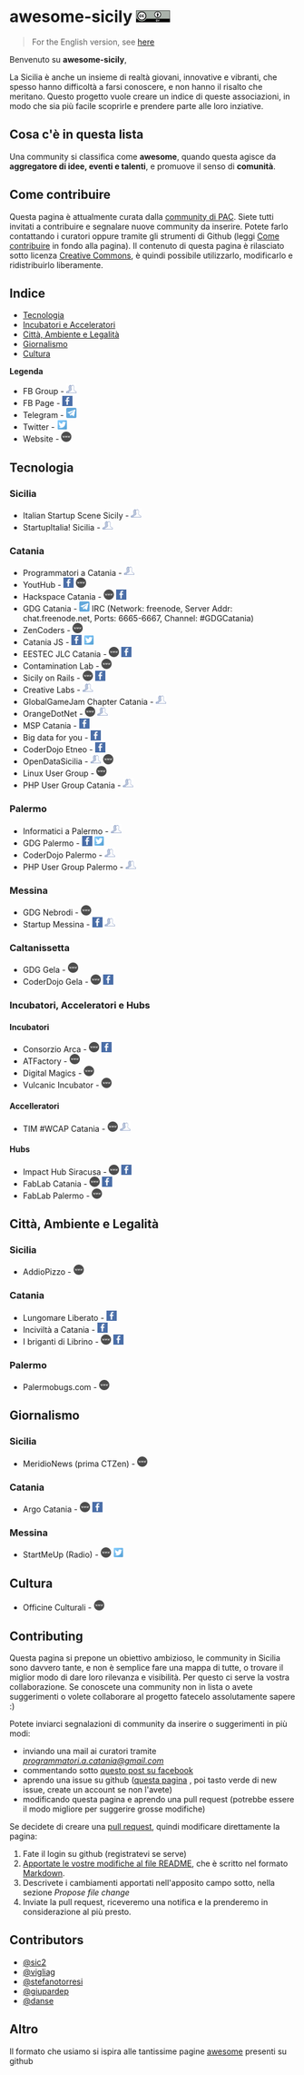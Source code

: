 # awesome-sicily [<img src="media/cc-by-4.png" width="60">](http://creativecommons.org/licenses/by/4.0/)

> For the English version, see [here](/English.md)

Benvenuto su **awesome-sicily**,

La Sicilia è anche un insieme di realtà giovani, innovative e vibranti, che spesso hanno difficoltà a farsi conoscere, e non hanno il risalto che meritano. Questo progetto vuole creare un indice di queste associazioni, in modo che sia più facile scoprirle e prendere parte alle loro inziative.

## Cosa c'è in questa lista

Una community si classifica come **awesome**, quando questa agisce da **aggregatore di idee, eventi e talenti**, e promuove il senso di **comunità**.


## Come contribuire

Questa pagina è attualmente curata dalla [community di PAC](https://www.facebook.com/groups/programmatoriCatania/). Siete tutti invitati a contribuire e segnalare nuove community da inserire. Potete farlo contattando i curatori oppure tramite gli strumenti di Github (leggi [Come contribuire](#contributing) in fondo alla pagina). Il contenuto di questa pagina è rilasciato sotto licenza [Creative Commons](http://creativecommons.org/licenses/by/4.0/), è quindi possibile utilizzarlo, modificarlo e ridistribuirlo liberamente.

## Indice

- [Tecnologia](#tecnologia)
 - [Incubatori e Acceleratori](#incubatori-acceleratori-e-hubs)
- [Città, Ambiente e Legalità](#città-ambiente-e-legalità)
- [Giornalismo](#giornalismo)
- [Cultura](#cultura)

**Legenda**

* FB Group - <img src="media/fb-group.png" width="18">
* FB Page - <img src="media/fb-page.png" width="18">
* Telegram - <img src="media/telegram.png" width="18">
* Twitter - <img src="media/twitter.png" width="18">
* Website - <img src="media/web.png" width="18">


## Tecnologia
 
### Sicilia
* Italian Startup Scene Sicily - [<img src="media/fb-group.png" width="18">](https://www.facebook.com/groups/italianstartupsicilia/)
* StartupItalia! Sicilia - [<img src="media/fb-group.png" width="18">](https://www.facebook.com/groups/startupitaliasicilia/)

### Catania
* Programmatori a Catania - [<img src="media/fb-group.png" width="18">](https://www.facebook.com/groups/programmatoriCatania/)
* YoutHub - [<img src="media/fb-page.png" width="18">](https://www.facebook.com/Youthub-Catania-116505148430596) [<img src="media/web.png" width="18">](http://www.youthub.net/)
* Hackspace Catania - [<img src="media/web.png" width="18">](http://www.hackspacecatania.it/) [<img src="media/fb-page.png" width="18">](https://www.facebook.com/hackspacecatania/)
* GDG Catania - [<img src="media/telegram.png" width="18">](https://telegram.me/joinchat/BaFZOAjDvuBBFBPAdMogvg) IRC (Network: freenode, Server Addr: chat.freenode.net, Ports: 6665-6667, Channel: #GDGCatania)
* ZenCoders - [<img src="media/web.png" width="18">](http://zencoders.org/)
* Catania JS - [<img src="media/fb-page.png" width="18">](https://www.facebook.com/CataniaJS/) [<img src="media/twitter.png" width="18">](https://twitter.com/catania_js)
* EESTEC JLC Catania - [<img src="media/web.png" width="18">](http://www.eestec-catania.eu/) [<img src="media/fb-page.png" width="18">](https://www.facebook.com/CataniaEESTEC)
* Contamination Lab - [<img src="media/web.png" width="18">](http://clab.unict.it/)
* Sicily on Rails - [<img src="media/web.png" width="18">](http://www.sicilyonrails.org/) [<img src="media/fb-page.png" width="18">](https://www.facebook.com/SicilyOnRails/)
* Creative Labs - [<img src="media/fb-group.png" width="18">](https://www.facebook.com/groups/258359144245651/)
* GlobalGameJam Chapter Catania - [<img src="media/fb-group.png" width="18">](https://www.facebook.com/GGJCatania/)
* OrangeDotNet - [<img src="media/web.png" width="18">](http://www.orangedotnet.org/) [<img src="media/fb-group.png" width="18">](https://www.facebook.com/groups/orangedotnet/)
* MSP Catania - [<img src="media/fb-page.png" width="18">](https://www.facebook.com/MSPUnict/)
* Big data for you - [<img src="media/fb-page.png" width="18">](https://www.facebook.com/bigdata4you/)
* CoderDojo Etneo - [<img src="media/fb-page.png" width="18">](https://www.facebook.com/CoderDojoEtneo/?fref=ts)
* OpenDataSicilia - [<img src="media/fb-group.png" width="18">](https://www.facebook.com/groups/opendatasicilia/?fref=ts) [<img src="media/web.png" width="18">](http://opendatasicilia.it/)
* Linux User Group - [<img src="media/web.png" width="18">](http://catania.linux.it/)
* PHP User Group Catania - [<img src="media/fb-group.png" width="18">](https://www.facebook.com/groups/PUGCT)

### Palermo
* Informatici a Palermo - [<img src="media/fb-group.png" width="18">](https://www.facebook.com/groups/110929722279430/)
* GDG Palermo - [<img src="media/fb-page.png" width="18">](https://www.facebook.com/GDGPalermo/) [<img src="media/twitter.png" width="18">](https://twitter.com/gdg_palermo)
* CoderDojo Palermo - [<img src="media/fb-group.png" width="18">](https://www.facebook.com/groups/386820911485430/)
* PHP User Group Palermo - [<img src="media/fb-group.png" width="18">](https://www.facebook.com/groups/PalermoPUG)

### Messina
* GDG Nebrodi - [<img src="media/web.png" width="18">](http://www.gdgnebrodi.info/)
* Startup Messina - [<img src="media/fb-page.png" width="18">](https://www.facebook.com/startupmessina/) [<img src="media/fb-group.png" width="18">](https://www.facebook.com/groups/649406375092242/)

### Caltanissetta
* GDG Gela - [<img src="media/web.png" width="18">](http://www.gdggela.org/)
* CoderDojo Gela - [<img src="media/web.png" width="18">](http://www.coderdojogela.it/) [<img src="media/fb-page.png" width="18">](https://www.facebook.com/coderdojogela)

### Incubatori, Acceleratori e Hubs

#### Incubatori
* Consorzio Arca - [<img src="media/web.png" width="18">](http://www.consorzioarca.it/index.php/en/) [<img src="media/fb-page.png" width="18">](https://www.facebook.com/ConsorzioArca/)
* ATFactory - [<img src="media/web.png" width="18">](http://atfactory.it/)
* Digital Magics - [<img src="media/web.png" width="18">](http://l.digitalmagics.com/palermo/)
* Vulcanic Incubator - [<img src="media/web.png" width="18">](http://www.vulcanic.it/)

#### Accelleratori
* TIM #WCAP Catania - [<img src="media/web.png" width="18">](http://www.wcap.tim.it/en/accelerators/catania) [<img src="media/fb-group.png" width="18">](https://www.facebook.com/groups/454645481297154/) 

#### Hubs
* Impact Hub Siracusa - [<img src="media/web.png" width="18">](http://siracusa.impacthub.net/) [<img src="media/fb-page.png" width="18">](https://www.facebook.com/TheHubSiracusa?fref=ts)
* FabLab Catania - [<img src="media/web.png" width="18">](http://fablabcatania.eu/) [<img src="media/fb-page.png" width="18">](https://www.facebook.com/FABLAB.CATANIA.make.your.idea/?fref=ts)
* FabLab Palermo - [<img src="media/web.png" width="18">](http://fablabpalermo.org/)

## Città, Ambiente e Legalità

### Sicilia
* AddioPizzo - [<img src="media/web.png" width="18">](www.addiopizzo.org)

### Catania
* Lungomare Liberato - [<img src="media/fb-page.png" width="18">](https://www.facebook.com/lungomareliberatocatania/)
* Inciviltà a Catania - [<img src="media/fb-page.png" width="18">](https://www.facebook.com/Inciviltà-a-Catania-662923443841832/)
* I briganti di Librino - [<img src="media/web.png" width="18">](http://www.brigantilibrino.it/) [<img src="media/fb-page.png" width="18">](https://www.facebook.com/RugbyIBriganti/)

### Palermo
* Palermobugs.com - [<img src="media/web.png" width="18">](http://www.palermobugs.com/)

## Giornalismo

### Sicilia
* MeridioNews (prima CTZen) - [<img src="media/web.png" width="18">](http://meridionews.it/)

### Catania
* Argo Catania - [<img src="media/web.png" width="18">](http://www.argocatania.org/) [<img src="media/fb-page.png" width="18">](https://www.facebook.com/Argo-Catania-148063732028876/)

### Messina
* StartMeUp (Radio) - [<img src="media/web.png" width="18">](http://www.radiostartmeup.it/) [<img src="media/twitter.png" width="18">](https://twitter.com/radiosmu)

## Cultura
* Officine Culturali - [<img src="media/web.png" width="18">](http://www.officineculturali.net/)


## Contributing

Questa pagina si prepone un obiettivo ambizioso, le community in Sicilia sono davvero tante, e non è semplice fare una mappa di tutte, o trovare il miglior modo di dare loro rilevanza e visibilità. Per questo ci serve la vostra collaborazione. Se conoscete una community non in lista o avete suggerimenti o volete collaborare al progetto fatecelo assolutamente sapere :)

Potete inviarci segnalazioni di community da inserire o suggerimenti in più modi:
* inviando una mail ai curatori tramite *programmatori.a.catania@gmail.com*
* commentando sotto [questo post su facebook](https://www.facebook.com/groups/programmatoriCatania/permalink/798689656931797/)
* aprendo una issue su github ([questa pagina](https://github.com/sic2/awesome-sicily/issues) , poi tasto verde di new issue, create un account se non l'avete)
* modificando questa pagina e aprendo una pull request (potrebbe essere il modo migliore per suggerire grosse modifiche)

Se decidete di creare una [pull request](https://help.github.com/articles/using-pull-requests/), quindi modificare direttamente la pagina:

1. Fate il login su github (registratevi se serve)
2. [Apportate le vostre modifiche al file README](https://github.com/sic2/awesome-sicily/edit/master/README.md), che è scritto nel formato [Markdown](https://help.github.com/articles/github-flavored-markdown/).
3. Descrivete i cambiamenti apportati nell'apposito campo sotto, nella sezione *Propose file change*
4. Inviate la pull request, riceveremo una notifica e la prenderemo in considerazione al più presto.

## Contributors

* [@sic2](https://github.com/sic2)
* [@vigliag](https://github.com/vigliag)
* [@stefanotorresi](https://github.com/stefanotorresi)
* [@giupardep](https://github.com/giupardep)
* [@danse](https://github.com/danse)

## Altro

Il formato che usiamo si ispira alle tantissime pagine [awesome](https://github.com/sindresorhus/awesome) presenti su github
